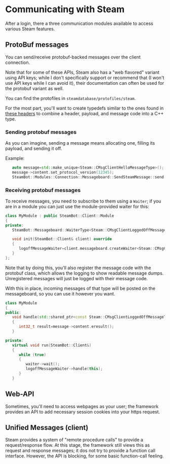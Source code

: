 # Communicating with Steam

After a login, there a three communication modules available to access various Steam features.

## ProtoBuf messages

You can send/receive protobuf-backed messages over the client connection.

Note that for some of these APIs, Steam also has a "web flavored" variant using API keys; while I don't specifically support or recommend that (I won't use API keys while I can avoid it), their documentation can often be used for the protobuf variant as well.

You can find the protofiles in `steamdatabase/protofiles/steam`.

For the most part, you'll want to create typedefs similar to the ones found in [these headers](/Headers/Steam/ProtoBuf) to combine a header, payload, and message code into a C++ type.

### Sending protobuf messages

As you can imagine, sending a message means allocating one, filling its payload, and sending it off.

Example:
```c++
   auto message=std::make_unique<Steam::CMsgClientHelloMessageType>();
   message->content.set_protocol_version(12345);
   SteamBot::Modules::Connection::Messageboard::SendSteamMessage::send(std::move(message));
```

### Receiving protobuf messages

To receive messages, you need to subscribe to them using a `Waiter`; if you are in a module you
can just use the module-provided waiter for this:

```c++
class MyModule : public SteamBot::Client::Module
{
private:
   SteamBot::Messageboard::WaiterType<Steam::CMsgClientLoggedOffMessageType> logoffMessageWaiter;

   void init(SteamBot::Client& client) override
   {
      logoffMessageWaiter=client.messageboard.createWaiter<Steam::CMsgClientLoggedOffMessageType>(*waiter);
   }
};
```

Note that by doing this, you'll also register the message code with the protobuf class, which allows the logging to show readable message dumps. Unregistered messages will just be logged with their message code.

With this in place, incoming messages of that type will be posted on the messageboard, so you can use it however you want.

```c++
class MyModule
{
public:
   void handle(std::shared_ptr<const Steam::CMsgClientLoggedOffMessageType> message)
   {
      int32_t result=message->content.eresult();
   }

private:
   virtual void run(SteamBot::Client&)
   {
      while (true)
      {
         waiter->wait();
         logoffMessageWaiter->handle(this);
      }
   }
```

## Web-API

Sometimes, you'll need to access webpages as your user; the framework provides an API to add necessary session cookies into your https request.

## Unified Messages (client)

Steam provides a system of "remote procedure calls" to provide a request/response flow. At this stage, the framework still views this as request and response messages; it dos not try to provide a function call interface. However, the API is blocking, for some basic function-call feeling.
